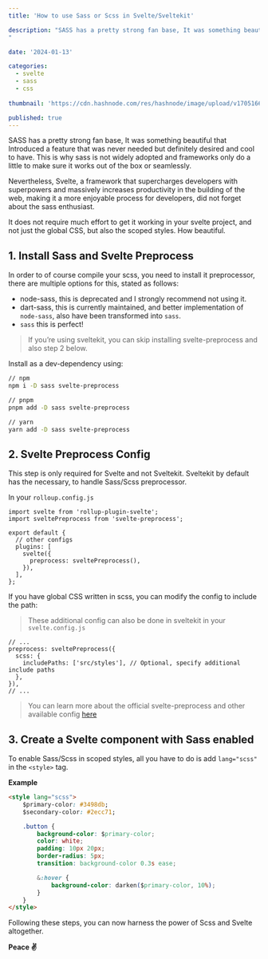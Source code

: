 ```yaml
---
title: 'How to use Sass or Scss in Svelte/Sveltekit'

description: "SASS has a pretty strong fan base, It was something beautiful that Introduced a feature that was never needed but definitely desired and cool to have. This is why sass is not widely adopted and frameworks only do a little to make sure it works out of the box or seamlessly.
"

date: '2024-01-13'

categories:
  - svelte
  - sass
  - css
  
thumbnail: 'https://cdn.hashnode.com/res/hashnode/image/upload/v1705166371720/9944b8fe-5a7f-4920-b6c1-bca9d499b52b.png'

published: true
---
```


SASS has a pretty strong fan base, It was something beautiful that Introduced a feature that was never needed but definitely desired and cool to have. This is why sass is not widely adopted and frameworks only do a little to make sure it works out of the box or seamlessly.

Nevertheless, Svelte, a framework that supercharges developers with superpowers and massively increases productivity in the building of the web, making it a more enjoyable process for developers, did not forget about the sass enthusiast.

It does not require much effort to get it working in your svelte project, and not just the global CSS, but also the scoped styles. How beautiful.

## 1. Install Sass and Svelte Preprocess

In order to of course compile your scss, you need to install it preprocessor, there are multiple options for this, stated as follows:

- node-sass, this is deprecated and I strongly recommend not using it.
- dart-sass, this is currently maintained, and better implementation of `node-sass`, also have been transformed into `sass`.
- `sass` this is perfect!

> If you’re using sveltekit, you can skip installing svelte-preprocess and also step 2 below.

Install as a dev-dependency using:

```bash
// npm
npm i -D sass svelte-preprocess

// pnpm
pnpm add -D sass svelte-preprocess

// yarn
yarn add -D sass svelte-preprocess
```

## 2. Svelte Preprocess Config

This step is only required for Svelte and not Sveltekit. Sveltekit by default has the necessary, to handle Sass/Scss preprocessor.

In your `rolloup.config.js`

```svelte {8}
import svelte from 'rollup-plugin-svelte';
import sveltePreprocess from 'svelte-preprocess';

export default {
  // other configs
  plugins: [
    svelte({
      preprocess: sveltePreprocess(),
    }),
  ],
};

```

If you have global CSS written in scss, you can modify the config to include the path:

> These additional config can also be done in sveltekit in your `svelte.config.js`

```svelte {3-6}
// ...
preprocess: sveltePreprocess({
  scss: {
    includePaths: ['src/styles'], // Optional, specify additional include paths
  },
}),
// ...

```

> You can learn more about the official svelte-preprocess and other available config [here](https://github.com/sveltejs/svelte-preprocess/blob/main/docs/getting-started.md)

## 3. Create a Svelte component with Sass enabled

To enable Sass/Scss in scoped styles, all you have to do is add `lang="scss"` in the `<style>` tag.

**Example**

```html
<style lang="scss">
	$primary-color: #3498db;
	$secondary-color: #2ecc71;

	.button {
		background-color: $primary-color;
		color: white;
		padding: 10px 20px;
		border-radius: 5px;
		transition: background-color 0.3s ease;

		&:hover {
			background-color: darken($primary-color, 10%);
		}
	}
</style>
```

Following these steps, you can now harness the power of Scss and Svelte altogether.

**Peace ✌**

